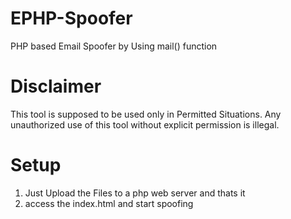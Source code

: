 # EPHP-Spoofer
PHP based Email Spoofer by Using mail() function

# Disclaimer
  This tool is supposed to be used only in Permitted Situations. Any unauthorized use of this tool without explicit permission is illegal.
  
# Setup
 1. Just Upload the Files to a php web server and thats it
 2. access the index.html and start spoofing
